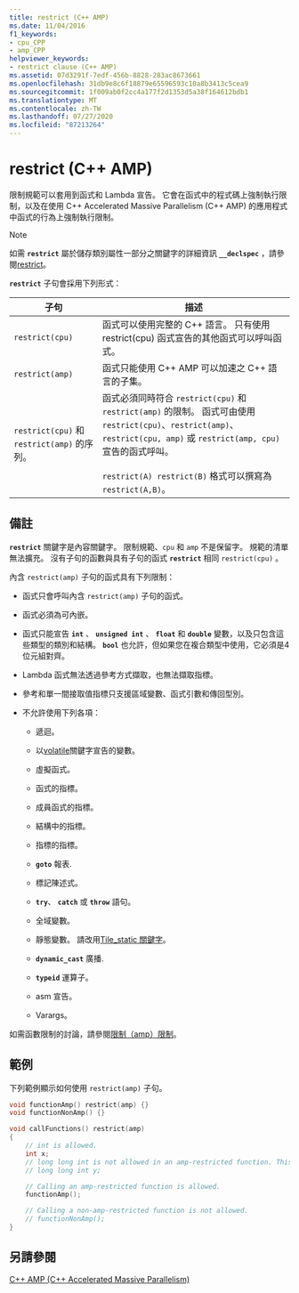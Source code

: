 ```yaml
---
title: restrict (C++ AMP)
ms.date: 11/04/2016
f1_keywords:
- cpu_CPP
- amp_CPP
helpviewer_keywords:
- restrict clause (C++ AMP)
ms.assetid: 07d3291f-7edf-456b-8828-283ac8673661
ms.openlocfilehash: 31db9e8c6f18879e65596593c10a8b3413c5cea9
ms.sourcegitcommit: 1f009ab0f2cc4a177f2d1353d5a38f164612bdb1
ms.translationtype: MT
ms.contentlocale: zh-TW
ms.lasthandoff: 07/27/2020
ms.locfileid: "87213264"
---
```

# <a name="restrict-c-amp"></a>restrict (C++ AMP)

限制規範可以套用到函式和 Lambda 宣告。 它會在函式中的程式碼上強制執行限制，以及在使用 C++ Accelerated Massive Parallelism (C++ AMP) 的應用程式中函式的行為上強制執行限制。

> [!NOTE]
> 如需 **`restrict`** 屬於儲存類別屬性一部分之關鍵字的詳細資訊 **`__declspec`** ，請參閱[restrict](../cpp/restrict.md)。

**`restrict`** 子句會採用下列形式：

|子句|描述|
|------------|-----------------|
|`restrict(cpu)`|函式可以使用完整的 C++ 語言。 只有使用 restrict(cpu) 函式宣告的其他函式可以呼叫函式。|
|`restrict(amp)`|函式只能使用 C++ AMP 可以加速之 C++ 語言的子集。|
|`restrict(cpu)` 和 `restrict(amp)` 的序列。|函式必須同時符合 `restrict(cpu)` 和 `restrict(amp)` 的限制。 函式可由使用 `restrict(cpu)`、`restrict(amp)`、`restrict(cpu, amp)` 或 `restrict(amp, cpu)` 宣告的函式呼叫。<br /><br /> `restrict(A) restrict(B)` 格式可以撰寫為 `restrict(A,B)`。|

## <a name="remarks"></a>備註

**`restrict`** 關鍵字是內容關鍵字。 限制規範、`cpu` 和 `amp` 不是保留字。 規範的清單無法擴充。 沒有子句的函數與具有子句的函式 **`restrict`** 相同 `restrict(cpu)` 。

內含 `restrict(amp)` 子句的函式具有下列限制：

- 函式只會呼叫內含 `restrict(amp)` 子句的函式。

- 函式必須為可內嵌。

- 函式只能宣告 **`int`** 、 **`unsigned int`** 、 **`float`** 和 **`double`** 變數，以及只包含這些類型的類別和結構。 **`bool`** 也允許，但如果您在複合類型中使用，它必須是4位元組對齊。

- Lambda 函式無法透過參考方式擷取，也無法擷取指標。

- 參考和單一間接取值指標只支援區域變數、函式引數和傳回型別。

- 不允許使用下列各項：

  - 遞迴。

  - 以[volatile](../cpp/volatile-cpp.md)關鍵字宣告的變數。

  - 虛擬函式。

  - 函式的指標。

  - 成員函式的指標。

  - 結構中的指標。

  - 指標的指標。

  - **`goto`** 報表.

  - 標記陳述式。

  - **`try`**、 **`catch`** 或 **`throw`** 語句。

  - 全域變數。

  - 靜態變數。 請改用[Tile_static 關鍵字](../cpp/tile-static-keyword.md)。

  - **`dynamic_cast`** 廣播.

  - **`typeid`** 運算子。

  - asm 宣告。

  - Varargs。

如需函數限制的討論，請參閱[限制（amp）限制](/archive/blogs/nativeconcurrency/restrictamp-restrictions-part-0-of-n-introduction)。

## <a name="example"></a>範例

下列範例顯示如何使用 `restrict(amp)` 子句。

```cpp
void functionAmp() restrict(amp) {}
void functionNonAmp() {}

void callFunctions() restrict(amp)
{
    // int is allowed.
    int x;
    // long long int is not allowed in an amp-restricted function. This generates a compiler error.
    // long long int y;

    // Calling an amp-restricted function is allowed.
    functionAmp();

    // Calling a non-amp-restricted function is not allowed.
    // functionNonAmp();
}
```

## <a name="see-also"></a>另請參閱

[C++ AMP (C++ Accelerated Massive Parallelism)](../parallel/amp/cpp-amp-cpp-accelerated-massive-parallelism.md)
